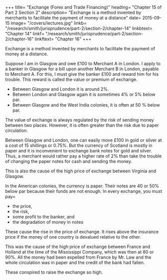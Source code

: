 
+++
title=  "Exchange (Forex and Trade Financing)"
heading=  "Chapter 15 of Part 2 Section 2"
description=  "Exchange is a method invented by merchants to facilitate the payment of money at a distance"
date=  2015-09-15
image=  "/covers/lectures.jpg"
linkb=  "/research/smith/jurisprudence/part-2/section-2/chapter-14"
linkbtext=  "Chapter 14"
linkf=  "/research/smith/jurisprudence/part-2/section-2/chapter-16"
linkftext=  "Chapter 16"
+++

Exchange is a method invented by merchants to facilitate the payment of money at a distance.

Suppose I am in Glasgow and owe £100 to Merchant A in London. I apply to a banker in Glasgow for a bill upon another Merchant B in London, payable to Merchant A. For this, I must give the banker £100 and reward him for his trouble. This reward is called the value or premium of exchange.
- Between Glasgow and London it is around 2%.
- Between London and Glasgow again it is sometimes 4% or 5% below par.
- Between Glasgow and the West India colonies, it is often at 50 % below par.

The value of exchange is always regulated by the risk of sending money between two places. However, it is often greater than the risk due to paper circulation.

Between Glasgow and London, one can easily move £100 in gold or silver at a cost of 15 shillings or 0.75%. But the currency of Scotland is mostly in paper and it is inconvenient to exchange bank notes for gold and silver. Thus, a merchant would rather pay a higher rate of 2% than take the trouble of changing the paper notes for cash and sending the money.

This is also the cause of the high price of exchange between Virginia and Glasgow. 

In the American colonies, the currency is paper. Their notes are 40 or 50% below par because their funds are not enough. In every exchange, you must pay= 
- the price,
- the risk,
- some profit to the banker, and
- the degradation of money in notes

These cause the rise in the price of exchange. It rises above the insurance price if the money of one country is devalued relative to the other.

This was the cause of the high price of exchange between France and Holland at the time of the Mississippi Company, which was then at 80 or 90%. All the money had been expelled from France by Mr. Law and the whole circulation was in paper and the credit of the bank had fallen.

These conspired to raise the exchange so high.
